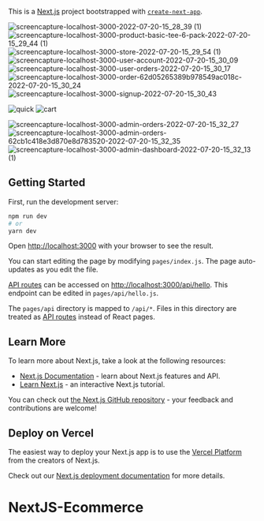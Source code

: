This is a [Next.js](https://nextjs.org/) project bootstrapped with [`create-next-app`](https://github.com/vercel/next.js/tree/canary/packages/create-next-app).

![screencapture-localhost-3000-2022-07-20-15_28_39 (1)](https://user-images.githubusercontent.com/72024933/179961448-ba020bae-a574-43be-9033-b6922efafe58.png)
![screencapture-localhost-3000-product-basic-tee-6-pack-2022-07-20-15_29_44 (1)](https://user-images.githubusercontent.com/72024933/179961457-136fa817-3500-48e5-b155-565c3bc92c1e.png)
![screencapture-localhost-3000-store-2022-07-20-15_29_54 (1)](https://user-images.githubusercontent.com/72024933/179961469-7c1db70e-7b11-4444-a265-d76d7648aa39.png)
![screencapture-localhost-3000-user-account-2022-07-20-15_30_09](https://user-images.githubusercontent.com/72024933/179961476-2dadf31d-f2a4-469c-9711-4474805708fe.png)
![screencapture-localhost-3000-user-orders-2022-07-20-15_30_17](https://user-images.githubusercontent.com/72024933/179961488-904ccfc3-d13d-4a1a-bd8e-cdc256ef861e.png)
![screencapture-localhost-3000-order-62d05265389b978549ac018c-2022-07-20-15_30_24](https://user-images.githubusercontent.com/72024933/179961500-912185f3-fb15-4903-837e-e844ccfd3164.png)
![screencapture-localhost-3000-signup-2022-07-20-15_30_43](https://user-images.githubusercontent.com/72024933/179961509-d3bb3290-e60a-4065-88c0-c7a51a7122a9.png)

![quick](https://user-images.githubusercontent.com/72024933/179961572-b096681f-73f2-4095-8a30-2f2975cf1f12.PNG)
![cart](https://user-images.githubusercontent.com/72024933/179961577-28a49ecf-b863-491d-adc8-bed94f4d0f31.PNG)

![screencapture-localhost-3000-admin-orders-2022-07-20-15_32_27](https://user-images.githubusercontent.com/72024933/179961772-c006573a-ba66-4200-aa1b-6642e79b19b5.png)
![screencapture-localhost-3000-admin-orders-62cb1c418e3d870e8d783520-2022-07-20-15_32_35](https://user-images.githubusercontent.com/72024933/179961780-ee6b58d2-037a-4d1d-a32c-c8ce81007af2.png)
![screencapture-localhost-3000-admin-dashboard-2022-07-20-15_32_13 (1)](https://user-images.githubusercontent.com/72024933/179961788-4e66ceb0-c7e2-4967-9dd0-8697da472dd9.png)

## Getting Started

First, run the development server:

```bash
npm run dev
# or
yarn dev
```

Open [http://localhost:3000](http://localhost:3000) with your browser to see the result.

You can start editing the page by modifying `pages/index.js`. The page auto-updates as you edit the file.

[API routes](https://nextjs.org/docs/api-routes/introduction) can be accessed on [http://localhost:3000/api/hello](http://localhost:3000/api/hello). This endpoint can be edited in `pages/api/hello.js`.

The `pages/api` directory is mapped to `/api/*`. Files in this directory are treated as [API routes](https://nextjs.org/docs/api-routes/introduction) instead of React pages.

## Learn More

To learn more about Next.js, take a look at the following resources:

- [Next.js Documentation](https://nextjs.org/docs) - learn about Next.js features and API.
- [Learn Next.js](https://nextjs.org/learn) - an interactive Next.js tutorial.

You can check out [the Next.js GitHub repository](https://github.com/vercel/next.js/) - your feedback and contributions are welcome!

## Deploy on Vercel

The easiest way to deploy your Next.js app is to use the [Vercel Platform](https://vercel.com/new?utm_medium=default-template&filter=next.js&utm_source=create-next-app&utm_campaign=create-next-app-readme) from the creators of Next.js.

Check out our [Next.js deployment documentation](https://nextjs.org/docs/deployment) for more details.
# NextJS-Ecommerce
